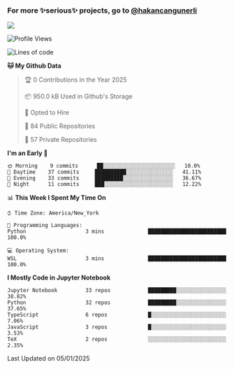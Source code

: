 ### For more ✨serious✨ projects, go to [@hakancangunerli](https://github.com/hakancangunerli)

![](https://github-readme-stats.vercel.app/api/top-langs/?username=johngunerli&layout=compact&hide=jupyter%20notebook,tex,html,shell,CSS,Ruby,Makefile,EmberScript,MATLAB,C&langs_count=6&exclude_repo=2015-csharp,gt_code,gsu_code,uga_code,uga_robotics)

<!--START_SECTION:waka-->
![Profile Views](http://img.shields.io/badge/Profile%20Views-3-blue)

![Lines of code](https://img.shields.io/badge/From%20Hello%20World%20I%27ve%20Written-482251%20lines%20of%20code-blue)

**🐱 My Github Data** 

> 🏆 0 Contributions in the Year 2025
 > 
> 📦 950.0 kB Used in Github's Storage 
 > 
> 💼 Opted to Hire
 > 
> 📜 84 Public Repositories 
 > 
> 🔑 57 Private Repositories  
 > 
**I'm an Early 🐤** 

```text
🌞 Morning    9 commits      ██░░░░░░░░░░░░░░░░░░░░░░░   10.0% 
🌆 Daytime    37 commits     ██████████░░░░░░░░░░░░░░░   41.11% 
🌃 Evening    33 commits     █████████░░░░░░░░░░░░░░░░   36.67% 
🌙 Night      11 commits     ███░░░░░░░░░░░░░░░░░░░░░░   12.22%

```


📊 **This Week I Spent My Time On** 

```text
⌚︎ Time Zone: America/New_York

💬 Programming Languages: 
Python                   3 mins              █████████████████████████   100.0%

💻 Operating System: 
WSL                      3 mins              █████████████████████████   100.0%

```

**I Mostly Code in Jupyter Notebook** 

```text
Jupyter Notebook         33 repos            █████████░░░░░░░░░░░░░░░░   38.82% 
Python                   32 repos            █████████░░░░░░░░░░░░░░░░   37.65% 
TypeScript               6 repos             █░░░░░░░░░░░░░░░░░░░░░░░░   7.06% 
JavaScript               3 repos             █░░░░░░░░░░░░░░░░░░░░░░░░   3.53% 
TeX                      2 repos             ░░░░░░░░░░░░░░░░░░░░░░░░░   2.35%

```



 Last Updated on 05/01/2025
<!--END_SECTION:waka-->


